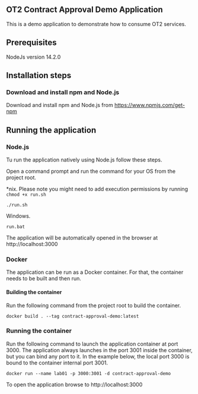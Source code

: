 OT2 Contract Approval Demo Application
--------

This is a demo application to demonstrate how to consume OT2 services.

## Prerequisites
NodeJs version 14.2.0


## Installation steps

### Download and install npm and Node.js

Download and install npm and Node.js from https://www.npmjs.com/get-npm

## Running the application

### Node.js

Tu run the application natively using Node.js follow these steps.

Open a command prompt and run the command for your OS from the project root.

*nix. Please note you might need to add execution permissions by running `chmod +x run.sh`
```
./run.sh
```

Windows.
```
run.bat
```

The application will be automatically opened in the browser at http://localhost:3000

### Docker

The application can be run as a Docker container. For that, the container needs to be built and then run.

#### Building the container

Run the following command from the project root to build the container.

```
docker build . --tag contract-approval-demo:latest
```

### Running the container

Run the following command to launch the application container at port 3000. The application always launches in the port
 3001 inside the container, but you can bind any port to it. In the example below, the local port 3000 is bound to the
container internal port 3001.

```
docker run --name lab01 -p 3000:3001 -d contract-approval-demo
```

To open the application browse to http://localhost:3000